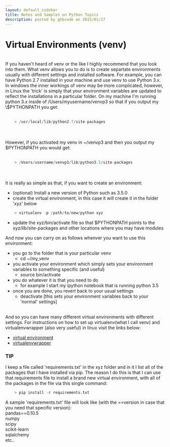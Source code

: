 ```yaml
---
layout: default_sidebar
title: Notes and Samples on Python Topics
description: posted by ghbcode on 2015/01/17
---
```

# Virtual Environments (venv)
<br>
If you haven't heard of venv or the like I highly recommend that you look into them. What venv allows you to do is to create separtate environments usually with different settings and installed software. For example, you can have Python 2.7 installed in your machine and use venv to use Python 3.x. In windows the inner workings of venv may be more complicated, however, in Linux the 'trick' is simply that your environment variables are updated to reflect the installations in a particular folder. On my machine I'm running python 3.x inside of /Users/myusername/venvp3 so that if you output my \$PYTHONPATH you get:<br>
<br>

``` python
    > /usr/local/lib/python2.7/site-packages
```

<br><br>
However, if you activated my venv in ~/venvp3 and then you output my \$PYTHONPATH you would get:<br><br>

``` python
    > /Users/username/venvp3/lib/python3.5/site-packages
```    

<br><br>
It is really as simple as that, if you want to create an environment:
- (optional) Install a new version of Python such as 3.5.0
- create the virtual environment, in this case it will create it in the folder 'xyz' below
``` python
    > virtualenv -p /path/to/new/python xyz
```
- update the xyz/bin/activate file so that $PYTHONPATH points to the xyz/lib/site-packages and other locations where you may have modules


And now you can carry on as follows whenver you want to use this environment:<br>
- you go to the folder that is your particular venv
  - cd ~/my_venv
- you activate your environment which simply sets your environment variables to something specific (and useful)
  - source bin/activate
- you do whatever it is that you need to do
  - for example I start my ipython notebook that is running python 3.5
- once you are done, you revert back to your usual settings 
  - deactivate [this sets your environment variables back to your 'normal' settings]
<br><br>

And so you can have many different virtual environments with different settings. For instructions on how to set up virtualenv(what I call venv) and virtualenvwrapper (also very useful) in linux visit the links below:
- [virtual environment](https://wiki.archlinux.org/index.php/Python/Virtual_environment)
- [virtualenvwrapper](http://virtualenvwrapper.readthedocs.io/en/latest/)

### TIP

I keep a file called 'requirements.txt' in the xyz folder and in it I list all of the packages that I have installed via pip. The reason I do this is that I can use that requirements file to install a brand new virtual environment, with all of the packages in the file via this single command:

``` python
    > pip install -r requirements.txt
```

A sample 'requirements.txt' file will look like (with the ==version in case that you need that specific version):
<br>pandas==0.10.5
<br>numpy
<br>scipy
<br>scikit-learn
<br>sqlalchemy
<br>etc..
